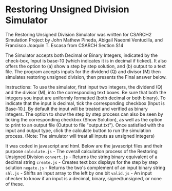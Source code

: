# Restoring Unsigned Division Simulator
The Restoring Unsigned Division Simulator was written for CSARCH2
Simulation Project by John Mathew Pineda, Abigail Naeomi Ventucilla,
and Francisco Joaquin T. Escasa from CSARCH Section S14
 
The Simulator accepts both Decimal or Binary Integers, indicated by the
check-box, Input is base-10 (which indicates it is in decimal if ticked).
It also offers the option to (a) show a step by step solution, and (b)
output to a text file. The program accepts inputs for the dividend (Q) and
divisor (M) then simulates restoring unsigned division, then presents the
Final answer below.

Instructions:
	To use the simulator, first input two integers, the dividend (Q) and
	the divisor (M), into the corresponding text boxes. Be sure that both the
	integers you input are uniformly formatted (both decimal or both binary).
	To indicate that the input is decimal, tick the corresponding checkbox
	(Input is Base-10.). By default the input will be treated and verified as
	binary integers. The option to show the step by step process can also
	be seen by ticking the corresponding checkbox (Show Solution), as well as
	the option to print to an output file (Output to file "output.txt").
	Once satisfied with the input and output type, click the calculate button
	to run the simulation process. (Note: The simulator will treat all inputs
	as unsigned integers)

It was coded in javascript and html. Below are the javascript files and their purpose
`calculate.js` - The overall calculation process of the Restoring Unsigned Division
`convert.js` - Returns the string binary equivalent of a decimal string
`create.js` - Creates text box displays for the step by step solution
`negate.js` - Returns the two's complement of an input binary string
`shl.js` - Shifts an input array to the left by one bit
`valid.js` - An input checker to know if an input is a decimal, binary, signed/unsigned, or none of these.
